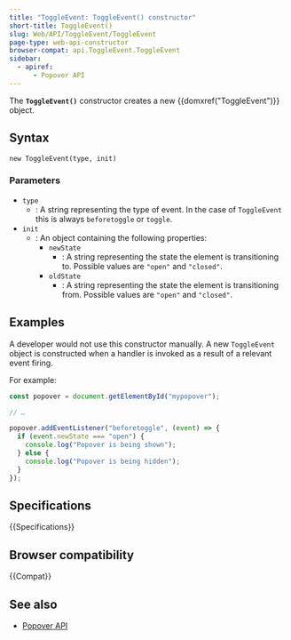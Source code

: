 ```yaml
---
title: "ToggleEvent: ToggleEvent() constructor"
short-title: ToggleEvent()
slug: Web/API/ToggleEvent/ToggleEvent
page-type: web-api-constructor
browser-compat: api.ToggleEvent.ToggleEvent
sidebar:
  - apiref:
      - Popover API
---
```


The **`ToggleEvent()`** constructor creates a new {{domxref("ToggleEvent")}} object.

## Syntax

```js-nolint
new ToggleEvent(type, init)
```

### Parameters

- `type`
  - : A string representing the type of event. In the case of `ToggleEvent` this is always `beforetoggle` or `toggle`.
- `init`
  - : An object containing the following properties:
    - `newState`
      - : A string representing the state the element is transitioning to. Possible values are `"open"` and `"closed"`.
    - `oldState`
      - : A string representing the state the element is transitioning from. Possible values are `"open"` and `"closed"`.

## Examples

A developer would not use this constructor manually. A new `ToggleEvent` object is constructed when a handler is invoked as a result of a relevant event firing.

For example:

```js
const popover = document.getElementById("mypopover");

// …

popover.addEventListener("beforetoggle", (event) => {
  if (event.newState === "open") {
    console.log("Popover is being shown");
  } else {
    console.log("Popover is being hidden");
  }
});
```

## Specifications

{{Specifications}}

## Browser compatibility

{{Compat}}

## See also

- [Popover API](/en-US/docs/Web/API/Popover_API)

